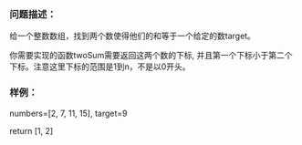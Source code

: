 ### 问题描述：
给一个整数数组，找到两个数使得他们的和等于一个给定的数target。

你需要实现的函数twoSum需要返回这两个数的下标, 并且第一个下标小于第二个下标。注意这里下标的范围是1到n，不是以0开头。

### 样例：
numbers=[2, 7, 11, 15],  target=9

return [1, 2]